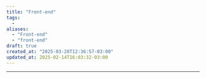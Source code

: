 ```yaml
---
title: "Front-end"
tags:
  - 
aliases:
  - "Front-end"
  - "front-end"
draft: true
created_at: "2025-03-28T12:36:57-03:00"
updated_at: 2025-02-14T16:03:32-03:00
---
```



---

